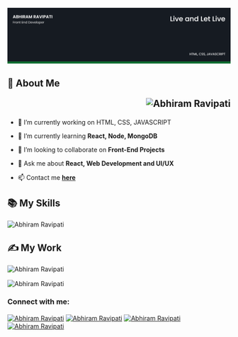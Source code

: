 ![Abhiram Ravipati's-cover](./cover-image.png)

## 🧔 About Me    <p align="right"> <img src="https://komarev.com/ghpvc/?username=Abhiram1819&label=Profile%20views&color=0e75b6&style=flat" alt="Abhiram Ravipati" /> </p>

- 🔭 I’m currently working on HTML, CSS, JAVASCRIPT

- 🌱 I’m currently learning **React, Node, MongoDB**

- 👯 I’m looking to collaborate on **Front-End Projects**

- 💬 Ask me about **React, Web Development and UI/UX**

- 📫 Contact me **[here](abhiramravipati9@gmail.com)**


## 📚 My Skills

<p><img align="center" src="https://github-readme-stats.vercel.app/api/top-langs/?username=Abhiram1819&layout=compact&show_icons=true&theme=dark" alt="Abhiram Ravipati" /></p>

## ✍ My Work

<p><img align="center" src="https://github-readme-stats.vercel.app/api?username=Abhiram1819&show_icons=true&theme=dark" alt="Abhiram Ravipati" /></p>

<p><img align="center" src="https://github-readme-streak-stats.herokuapp.com/?user=Abhiram1819&theme=dark" alt="Abhiram Ravipati" /></p>

<h3 align="left">Connect with me:</h3>
<p align="left">
<a href="https://twitter.com/abhiram1819" target="blank"><img align="center" src="https://raw.githubusercontent.com/rahuldkjain/github-profile-readme-generator/master/src/images/icons/Social/twitter.svg" alt="Abhiram Ravipati" height="30" width="40" /></a>
<a href="https://www.linkedin.com/in/abhiram1819/" target="blank"><img align="center" src="https://raw.githubusercontent.com/rahuldkjain/github-profile-readme-generator/master/src/images/icons/Social/linked-in-alt.svg" alt="Abhiram Ravipati" height="30" width="40" /></a>
<a href="https://www.instagram.com/abhiram.ravipati/" target="blank"><img align="center" src="https://raw.githubusercontent.com/rahuldkjain/github-profile-readme-generator/master/src/images/icons/Social/instagram.svg" alt="Abhiram Ravipati" height="30" width="40" /></a>
<a href="https://www.facebook.com/abhiram1819/" target="blank"><img align="center" src="https://raw.githubusercontent.com/rahuldkjain/github-profile-readme-generator/master/src/images/icons/Social/facebook.svg" alt="Abhiram Ravipati" height="30" width="40" /></a>
</p>
